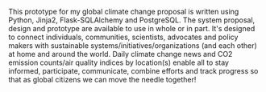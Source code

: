 This prototype for my global climate change proposal is written using Python, Jinja2, Flask-SQLAlchemy and PostgreSQL. The system proposal, design and prototype are available to use in whole or in part. It's designed to connect individuals, communities, scientists, advocates and policy makers with sustainable systems/initiatives/organizations (and each other) at home and around the world. Daily climate change news and CO2 emission counts/air quality indices by location(s) enable all to stay informed, participate, communicate, combine efforts and track progress so that as global citizens we can move the needle together!
